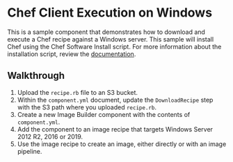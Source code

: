 # Chef Client Execution on Windows

This is a sample component that demonstrates how to download and execute a Chef recipe against a Windows server. This sample will install Chef using the Chef Software Install script. For more information about the installation script, review the [documentation](https://docs.chef.io/packages/#chef-software-install-script).

## Walkthrough

1. Upload the ```recipe.rb``` file to an S3 bucket.
2. Within the ```component.yml``` document, update the ```DownloadRecipe``` step with the S3 path where you uploaded ```recipe.rb```.
3. Create a new Image Builder component with the contents of ```component.yml```.
4. Add the component to an image recipe that targets Windows Server 2012 R2, 2016 or 2019.
5. Use the image recipe to create an image, either directly or with an image pipeline.
